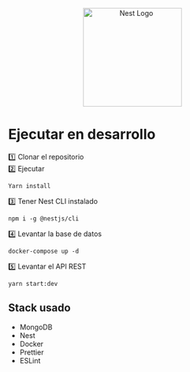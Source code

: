 <p align="center">
  <a href="http://nestjs.com/" target="blank"><img src="https://nestjs.com/img/logo-small.svg" width="200" alt="Nest Logo" /></a>
</p>

# Ejecutar en desarrollo

:one: Clonar el repositorio 
<br />
:two: Ejecutar</br>

```
Yarn install
```

:three: Tener Nest CLI instalado

```
npm i -g @nestjs/cli
```

:four: Levantar la base de datos

```
docker-compose up -d
```

:five: Levantar el API REST

```
yarn start:dev
```

## Stack usado

- MongoDB
- Nest
- Docker
- Prettier
- ESLint
